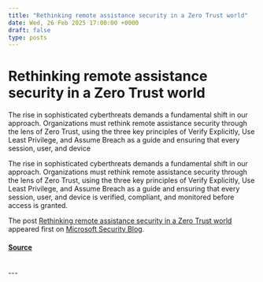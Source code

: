 ```yaml
---
title: "Rethinking remote assistance security in a Zero Trust world"
date: Wed, 26 Feb 2025 17:00:00 +0000
draft: false
type: posts
---
```

# Rethinking remote assistance security in a Zero Trust world





 The rise in sophisticated cyberthreats demands a fundamental shift in our approach. Organizations must rethink remote assistance security through the lens of Zero Trust, using the three key principles of Verify Explicitly, Use Least Privilege, and Assume Breach as a guide and ensuring that every session, user, and device

The rise in sophisticated cyberthreats demands a fundamental shift in our approach. Organizations must rethink remote assistance security through the lens of Zero Trust, using the three key principles of Verify Explicitly, Use Least Privilege, and Assume Breach as a guide and ensuring that every session, user, and device is verified, compliant, and monitored before access is granted.  

The post [Rethinking remote assistance security in a Zero Trust world](https://www.microsoft.com/en-us/security/blog/2025/02/26/rethinking-remote-assistance-security-in-a-zero-trust-world/) appeared first on [Microsoft Security Blog](https://www.microsoft.com/en-us/security/blog).

#### [Source](https://www.microsoft.com/en-us/security/blog/2025/02/26/rethinking-remote-assistance-security-in-a-zero-trust-world/)

<br/>
---
